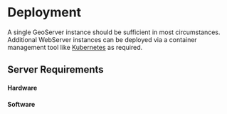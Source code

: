 # Deployment

A single GeoServer instance should be sufficient in most circumstances. Additional WebServer instances can  be deployed via a container management tool like [Kubernetes](https://kubernetes.io/) as required. 

## Server Requirements

#### Hardware

#### Software
